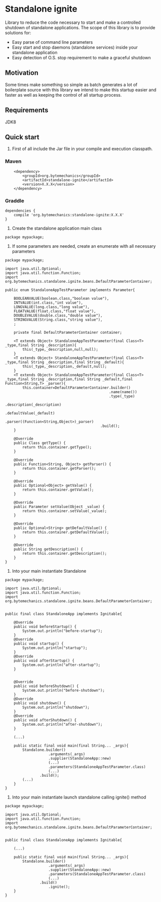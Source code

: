 # Standalone ignite
Library to reduce the code necessary to start and make a controlled shutdown of standalone applications. The scope of this library is to provide solutions for:
* Easy parse of command line parameters
* Easy start and stop daemons (standalone services) inside your standalone application
* Easy detection of O.S. stop requirement to make a graceful shutdown

## Motivation
Some times make something so simple as batch generates a lot of boilerplate source with this library we intend to make this startup easier and faster as well as keeping the control of all startup process.

## Requirements
JDK8

## Quick start
1. First of all include the Jar file in your compile and execution classpath.
### Maven
```Maven
	<dependency>
		<groupId>org.bytemechanics</groupId>
		<artifactId>standalone-ignite</artifactId>
		<version>X.X.X</version>
	</dependency>
```
### Graddle
```Gradle
dependencies {
    compile 'org.bytemechanics:standalone-ignite:X.X.X'
}
```
1. Create the standalone application main class
```
package mypackage;
```

1. If some parameters are needed, create an enumerate with all necessary parameters
```
package mypackage;

import java.util.Optional;
import java.util.function.Function;
import org.bytemechanics.standalone.ignite.beans.DefaultParameterContainer;

public enum StandaloneAppTestParameter implements Parameter{

	BOOLEANVALUE(boolean.class,"boolean value"),
	INTVALUE(int.class,"int value"),
	LONGVALUE(long.class,"long value"),
	FLOATVALUE(float.class,"float value"),
	DOUBLEVALUE(double.class,"double value"),
	STRINGVALUE(String.class,"string value"),
	;
	
	private final DefaultParameterContainer container;
	
	<T extends Object> StandaloneAppTestParameter(final Class<T> _type,final String _description){
		this(_type,_description,null,null);
	}
	<T extends Object> StandaloneAppTestParameter(final Class<T> _type,final String _description,final String _default){
		this(_type,_description,_default,null);
	}
	<T extends Object> StandaloneAppTestParameter(final Class<T> _type,final String _description,final String _default,final Function<String,T> _parser){
		this.container=DefaultParameterContainer.builder()
												.name(name())
												.type(_type)
												.description(_description)
												.defaultValue(_default)
												.parser((Function<String,Object>)_parser)
											.build();
	}

	@Override
	public Class getType() {
		return this.container.getType();
	}

	@Override
	public Function<String, Object> getParser() {
		return this.container.getParser();
	}

	@Override
	public Optional<Object> getValue() {
		return this.container.getValue();
	}

	@Override
	public Parameter setValue(Object _value) {
		return this.container.setValue(_value);
	}

	@Override
	public Optional<String> getDefaultValue() {
		return this.container.getDefaultValue();
	}

	@Override
	public String getDescription() {
		return this.container.getDescription();
	}
}
```

1. Into your main instantiate Standalone
```
package mypackage;

import java.util.Optional;
import java.util.function.Function;
import org.bytemechanics.standalone.ignite.beans.DefaultParameterContainer;


public final class StandaloneApp implements Ignitable{

	@Override
	public void beforeStartup() {
		System.out.println("before-startup");
	}
	@Override
	public void startup() {
		System.out.println("startup");
	}
	@Override
	public void afterStartup() {
		System.out.println("after-startup");
	}


	@Override
	public void beforeShutdown() {
		System.out.println("before-shutdown");
	}
	@Override
	public void shutdown() {
		System.out.println("shutdown");
	}
	@Override
	public void afterShutdown() {
		System.out.println("after-shutdown");
	}

	(...)

	public static final void main(final String... _args){
		Standalone.builder()
					.arguments(_args)
					.supplier(StandaloneApp::new)
					(...)
					.parameters(StandaloneAppTestParameter.class)
					(...)
				.build();
		(...)
	}
}
```

1. Into your main instantiate launch standalone calling ignite() method
```
package mypackage;

import java.util.Optional;
import java.util.function.Function;
import org.bytemechanics.standalone.ignite.beans.DefaultParameterContainer;


public final class StandaloneApp implements Ignitable{

	(...)

	public static final void main(final String... _args){
		Standalone.builder()
					.arguments(_args)
					.supplier(StandaloneApp::new)
					.parameters(StandaloneAppTestParameter.class)
					(...)
				.build()
					.ignite();
	}
}
```